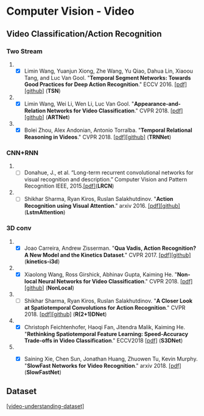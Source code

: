# Computer Vision - Video

## Video Classification/Action Recognition

### Two Stream
1. - [x] Limin Wang, Yuanjun Xiong, Zhe Wang, Yu Qiao, Dahua Lin, Xiaoou Tang, and Luc Van Gool. "**Temporal Segment Networks: Towards Good Practices for Deep Action Recognition**." ECCV 2016. [[pdf]](https://arxiv.org/abs/1608.00859)[[github]](https://github.com/yjxiong/temporal-segment-networks) (**TSN**)

1. - [x] Limin Wang, Wei Li, Wen Li, Luc Van Gool. "**Appearance-and-Relation Networks for Video Classification**." CVPR 2018. [[pdf]](https://arxiv.org/abs/1711.09125)[[github]](https://github.com/wanglimin/ARTNet) (**ARTNet**)

1. - [x] Bolei Zhou, Alex Andonian, Antonio Torralba. "**Temporal Relational Reasoning in Videos**." CVPR 2018. [[pdf]](https://arxiv.org/abs/1711.08496v1)[[github]](https://github.com/metalbubble/TRN-pytorch) (**TRNNet**)

### CNN+RNN
1. - [ ] Donahue, J., et al. “Long-term recurrent convolutional networks for visual recognition and description.” Computer Vision and Pattern Recognition IEEE, 2015.[[pdf]](https://arxiv.org/abs/1411.4389)(**LRCN**)

1. - [ ] Shikhar Sharma, Ryan Kiros, Ruslan Salakhutdinov. "**Action Recognition using Visual Attention**." arxiv 2016. [[pdf]](http://arxiv.org/abs/1511.04119)[[github]](https://github.com/kracwarlock/action-recognition-visual-attention) (**LstmAttention**)

### 3D conv
1. - [x] Joao Carreira, Andrew Zisserman. "**Qua Vadis, Action Recognition? A New Model and the Kinetics Dataset**." CVPR 2017. [[pdf]](https://arxiv.org/abs/1705.077509)[[github]](https://github.com/deepmind/kinetics-i3d/) (**kinetics-i3d**)

1. - [x] Xiaolong Wang, Ross Girshick, Abhinav Gupta, Kaiming He. "**Non-local Neural Networks for Video Classification**." CVPR 2018. [[pdf]](https://arxiv.org/abs/1711.07971v1)[[github]](https://github.com/facebookresearch/video-nonlocal-net) (**NonLocal**)

1. - [ ] Shikhar Sharma, Ryan Kiros, Ruslan Salakhutdinov. "**A Closer Look at Spatiotemporal Convolutions for Action Recognition**." CVPR 2018. [[pdf]](https://arxiv.org/abs/1711.11248)[[github]](https://github.com/facebookresearch/VMZ) (**R(2+1)DNet**)

1. - [x] Christoph Feichtenhofer, Haoqi Fan, Jitendra Malik, Kaiming He. "**Rethinking Spatiotemporal Feature Learning: Speed-Accuracy Trade-offs in Video Classification**." ECCV2018 [[pdf]](https://arxiv.org/abs/1712.04851) (**S3DNet**)

1. - [x] Saining Xie, Chen Sun, Jonathan Huang, Zhuowen Tu, Kevin Murphy. "**SlowFast Networks for Video Recognition**." arxiv 2018. [[pdf]](https://arxiv.org/abs/1812.03982)(**SlowFastNet**)


## Dataset
[[video-understanding-dataset]](https://github.com/yoosan/video-understanding-dataset)
